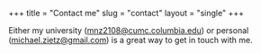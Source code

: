 +++
title = "Contact me"
slug = "contact"
layout = "single"
+++

Either my university (mnz2108@cumc.columbia.edu) or personal (michael.zietz@gmail.com) is a great way to get in touch with me.
